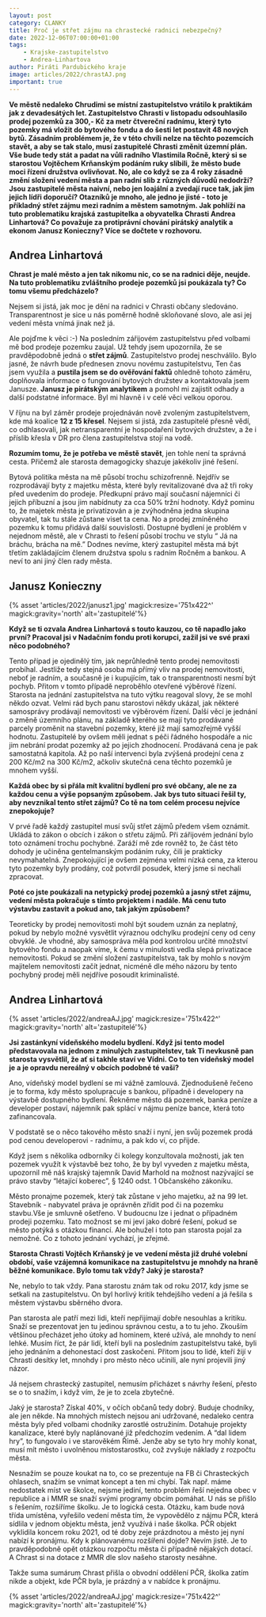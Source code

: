 ```yaml
---
layout: post
category: CLANKY
title: Proč je střet zájmu na chrastecké radnici nebezpečný?
date: 2022-12-06T07:00:00+01:00
tags: 
    - Krajske-zastupitelstvo
    - Andrea-Linhartova
author: Piráti Pardubického kraje
image: articles/2022/chrastAJ.png
important: true
---
```


**Ve městě nedaleko Chrudimi se místní zastupitelstvo vrátilo k praktikám jak z devadesátých let. Zastupitelstvo Chrasti v listopadu odsouhlasilo prodej pozemků za 300,- Kč za metr čtvereční radnímu, který tyto pozemky má vložit do bytového fondu a do šesti let postavit 48 nových bytů. Zásadním problémem je, že v této chvíli nelze na těchto pozemcích stavět, a aby se tak stalo, musí zastupitelé Chrasti změnit územní plán. Vše bude tedy stát a padat na vůli radního Vlastimila Ročně, který si se starostou Vojtěchem Krňanským podáním ruky slíbili, že město bude moci řízení družstva ovlivňovat. No, ale co když se za 4 roky zásadně změní složení vedení města a pan radní slib z různých důvodů nedodrží? Jsou zastupitelé města naivní, nebo jen loajální a zvedají ruce tak, jak jim jejich lídři doporučí? Otazníků je mnoho, ale jedno je jisté - toto je příkladný střet zájmu mezi radním a městem samotným. Jak pohlíží na tuto problematiku krajská zastupitelka a obyvatelka Chrasti Andrea Linhartová? Co považuje za protiprávní chování pirátský analytik a ekonom Janusz Konieczny? Více se dočtete v rozhovoru.**

## Andrea Linhartová
 **Chrast je malé město a jen tak nikomu nic, co se na radnici děje, neujde. Na tuto problematiku zvláštního prodeje pozemků jsi poukázala ty? Co tomu všemu předcházelo?**
  
Nejsem si jistá, jak moc je dění na radnici v Chrasti občany sledováno. Transparentnost je sice u nás poměrně hodně skloňované slovo, ale asi jej vedení města vnímá jinak než já.

Ale pojďme k věci :-) Na posledním zářijovém zastupitelstvu před volbami mě bod prodeje pozemku zaujal. Už tehdy jsem upozornila, že se pravděpodobně jedná o **střet zájmů**. Zastupitelstvo prodej neschválilo. Bylo jasné, že návrh bude přednesen znovu novému zastupitelstvu, Ten čas jsem využila a **pustila jsem se do ověřování faktů** ohledně tohoto záměru, doplňovala informace o fungování bytových družstev a kontaktovala jsem Janusze. **Janusz je pirátským analytikem** a pomohl mi zajistit odhady a další podstatné informace. Byl mi hlavně i v celé věci velkou oporou.

V říjnu na byl záměr prodeje projednáván nově zvoleným zastupitelstvem, kde má koalice **12 z 15 křesel**. Nejsem si jistá, zda zastupitelé přesně vědí, co odhlasovali, jak netransparentní je hospodaření bytových družstev, a že i příslib křesla v DR pro člena zastupitelstva stojí na vodě.

**Rozumím tomu, že je potřeba ve městě stavět**, jen tohle není ta správná cesta. Přičemž ale starosta demagogicky shazuje jakékoliv jiné řešení.

Bytová politika města na mě působí trochu schizofrenně. Nejdřív se rozprodávají byty z majetku města, které byly revitalizované dva až tři roky před uvedením do prodeje. Předkupní právo mají současní nájemníci či jejich příbuzní a jsou jim nabídnuty za cca 50% tržní hodnoty. Když pominu to, že majetek města je privatizován a je zvýhodněna jedna skupina obyvatel, tak tu stále zůstane viset ta cena. No a prodej zmíněného pozemku k tomu přidává další souvislosti. Dostupné bydlení je problém v nejednom městě, ale v Chrasti to řešení působí trochu ve stylu “ Já na bráchu, brácha na mě.” Dodnes nevíme, který zastupitel města má být třetím zakládajícím členem družstva spolu s radním Ročněm a bankou. A neví to ani jiný člen rady města.

  ## Janusz Konieczny
  
{% asset 'articles/2022/janusz1.jpg' magick:resize='751x422^' 
magick:gravity='north' alt='zastupitelé'%}  
  
**Když se ti ozvala Andrea Linhartová s touto kauzou, co tě napadlo jako první? Pracoval jsi v Nadačním fondu proti korupci, zažil jsi ve své praxi něco podobného?**
    

Tento případ je ojedinělý tím, jak neprůhledně tento prodej nemovitosti probíhal. Jestliže tedy stejná osoba má přímý vliv na prodej nemovitosti, neboť je radním, a současně je i kupujícím, tak o transparentnosti nesmí být pochyb. Přitom v tomto případě neproběhlo otevřené výběrové řízení. Starosta na jednání zastupitelstva na tuto výtku reagoval slovy, že se mohl někdo ozvat. Velmi rád bych panu starostovi někdy ukázal, jak některé samosprávy prodávají nemovitosti ve výběrovém řízení. Další věcí je jednání o změně územního plánu, na základě kterého se mají tyto prodávané parcely proměnit na stavební pozemky, které již mají samozřejmě vyšší hodnotu. Zastupitelé by ovšem měli jednat s péči řádného hospodáře a nic jim nebrání prodat pozemky až po jejich zhodnocení. Prodávaná cena je pak samostatná kapitola. Až po naší intervenci byla zvýšená prodejní cena z 200 Kč/m2 na 300 Kč/m2, ačkoliv skutečná cena těchto pozemků je mnohem vyšší.

**Každá obec by si přála mít kvalitní bydlení pro své občany, ale ne za každou cenu a výše popsaným způsobem. Jak bys tuto situaci řešil ty, aby nevznikal tento střet zájmů? Co tě na tom celém procesu nejvíce znepokojuje?**
    
V prvé řadě každý zastupitel musí svůj střet zájmů předem všem oznámit. Ukládá to zákon o obcích i zákon o střetu zájmů. Při zářijovém jednání bylo toto oznámení trochu pochybné. Zaráží mě zde rovněž to, že část této dohody je učiněna gentelmanským podáním ruky, čili je prakticky nevymahatelná. Znepokojující je ovšem zejména velmi nízká cena, za kterou tyto pozemky byly prodány, což potvrdil posudek, který jsme si nechali zpracovat.

  
**Poté co jste poukázali na netypický prodej pozemků a jasný střet zájmu, vedení města pokračuje s tímto projektem i nadále. Má cenu tuto výstavbu zastavit a pokud ano, tak jakým způsobem?**
    
Teoreticky by prodej nemovitosti mohl být soudem uznán za neplatný, pokud by nebylo možné vysvětlit výraznou odchylku prodejní ceny od ceny obvyklé. Je vhodné, aby samospráva měla pod kontrolou určité množství bytového fondu a naopak víme, k čemu v minulosti vedla slepá privatizace nemovitosti. Pokud se změní složení zastupitelstva, tak by mohlo s novým majitelem nemovitosti začít jednat, nicméně dle mého názoru by tento pochybný prodej měli nejdříve posoudit kriminalisté.

## Andrea Linhartová

{% asset 'articles/2022/andreaAJ.jpg' magick:resize='751x422^' 
magick:gravity='north' alt='zastupitelé'%}  

**Jsi zastánkyní vídeňského modelu bydlení. Když jsi tento model představovala na jednom z minulých zastupitelstev, tak Ti nevkusně pan starosta vysvětlil, že ať si takhle staví ve Vídni. Co to ten vídeňský model je a je opravdu nereálný v obcích podobné té vaši?**
    
Ano, vídeňský model bydlení se mi vážně zamlouvá. Zjednodušeně řečeno je to forma, kdy město spolupracuje s bankou, případně i developery na výstavbě dostupného bydlení. Řekněme město dá pozemek, banka peníze a developer postaví, nájemník pak splácí v nájmu peníze bance, která toto zafinancovala.

V podstatě se o něco takového město snaží i nyní, jen svůj pozemek prodá pod cenou developerovi - radnímu, a pak kdo ví, co přijde.

Když jsem s několika odborníky či kolegy konzultovala možnosti, jak ten pozemek využít k výstavbě bez toho, že by byl vyveden z majetku města, upozornil mě náš krajský tajemník David Marhold na možnost nazývající se právo stavby “létající koberec”, § 1240 odst. 1 Občanského zákoníku.

Město pronajme pozemek, který tak zůstane v jeho majetku, až na 99 let. Stavebník - nabyvatel práva je oprávněn zřídit pod či na pozemku stavbu.Vše je smluvně ošetřeno. V budoucnu lze i jednat o případném prodeji pozemku. Tato možnost se mi jeví jako dobré řešení, pokud se město potýká s otázkou financí. Ale bohužel i toto pan starosta pojal za nemožné. Co z tohoto jednání vychází, je zřejmé.

  
**Starosta Chrasti Vojtěch Krňanský je ve vedení města již druhé volební období, vaše vzájemná komunikace na zastupitelstvu je mnohdy na hraně běžné komunikace. Bylo tomu tak vždy? Jaký je starosta?**
    
Ne, nebylo to tak vždy. Pana starostu znám tak od roku 2017, kdy jsme se setkali na zastupitelstvu. On byl horlivý kritik tehdejšího vedení a já řešila s městem výstavbu sběrného dvora.

Pan starosta ale patří mezi lidi, kteří nepřijímají dobře nesouhlas a kritiku. Snaží se prezentovat jen tu jedinou správnou cestu, a to tu jeho. Zkouším většinou přecházet jeho útoky ad hominem, které užívá, ale mnohdy to není lehké. Musím říct, že pár lidí, kteří byli na posledním zastupitelstvu také, byli jeho jednáním a dehonestací dost zaskočeni. Přitom jsou to lidé, kteří žijí v Chrasti desítky let, mnohdy i pro město něco učinili, ale nyní projevili jiný názor.

Já nejsem chrastecký zastupitel, nemusím přicházet s návrhy řešení, přesto se o to snažím, i když vím, že je to zcela zbytečné.

Jaký je starosta? Získal 40%, v očích občanů tedy dobrý. Buduje chodníky, ale jen někde. Na mnohých místech nejsou ani udržované, nedaleko centra města byly před volbami chodníky zarostlé ostružiním. Dotahuje projekty kanalizace, které byly naplánované již předchozím vedením. A “dal lidem hry”, to fungovalo i ve starověkém Římě. Jenže aby se tyto hry mohly konat, musí mít město i uvolněnou místostarostku, což zvyšuje náklady z rozpočtu města.

Nesnažím se pouze koukat na to, co se prezentuje na FB či Chrasteckých ohlasech, snažím se vnímat koncept a ten mi chybí. Tak např. máme nedostatek míst ve školce, nejsme jediní, tento problém řeší nejedna obec v republice a i MMR se snaží svými programy obcím pomáhat. U nás se přišlo s řešením, rozšíříme školku. Je to logická cesta. Otázku, kam bude nová třída umístěna, vyřešilo vedení města tím, že vypovědělo z nájmu PČR, která sídlila v jednom objektu města, jenž využívá i naše školka. PČR objekt vyklidila koncem roku 2021, od té doby zeje prázdnotou a město jej nyní nabízí k pronájmu. Kdy k plánovanému rozšíření dojde? Nevím jistě. Je to pravděpodobně opět otázkou rozpočtu města či případně nějakých dotací. A Chrast si na dotace z MMR dle slov našeho starosty nesáhne.

Takže suma sumárum Chrast přišla o obvodní oddělení PČR, školka zatím nikde a objekt, kde PČR byla, je prázdný a v nabídce k pronájmu.

{% asset 'articles/2022/andreaAJ.jpg' magick:resize='751x422^' 
magick:gravity='north' alt='zastupitelé'%}
